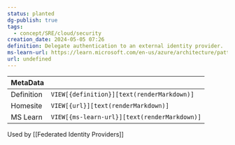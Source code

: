 ```yaml
---
status: planted
dg-publish: true
tags:
  - concept/SRE/cloud/security
creation_date: 2024-05-05 07:26
definition: Delegate authentication to an external identity provider.
ms-learn-url: https://learn.microsoft.com/en-us/azure/architecture/patterns/federated-identity
url: undefined
---
```


| MetaData   |                                              |
| ---------- | -------------------------------------------- |
| Definition | `VIEW[{definition}][text(renderMarkdown)]`   |
| Homesite   | `VIEW[{url}][text(renderMarkdown)]`          |
| MS Learn   | `VIEW[{ms-learn-url}][text(renderMarkdown)]` |
Used by [[Federated Identity Providers]]